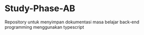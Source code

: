 # Study-Phase-AB
Repository untuk menyimpan dokumentasi masa belajar back-end programming menggunakan typescript
